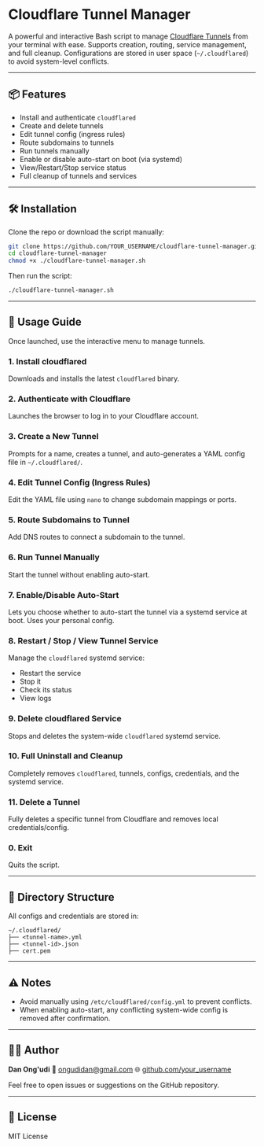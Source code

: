 # Cloudflare Tunnel Manager

A powerful and interactive Bash script to manage [Cloudflare Tunnels](https://developers.cloudflare.com/cloudflare-one/connections/connect-apps/) from your terminal with ease. Supports creation, routing, service management, and full cleanup. Configurations are stored in user space (`~/.cloudflared`) to avoid system-level conflicts.

---

## 📦 Features

* Install and authenticate `cloudflared`
* Create and delete tunnels
* Edit tunnel config (ingress rules)
* Route subdomains to tunnels
* Run tunnels manually
* Enable or disable auto-start on boot (via systemd)
* View/Restart/Stop service status
* Full cleanup of tunnels and services

---

## 🛠️ Installation

Clone the repo or download the script manually:

```bash
git clone https://github.com/YOUR_USERNAME/cloudflare-tunnel-manager.git
cd cloudflare-tunnel-manager
chmod +x ./cloudflare-tunnel-manager.sh
```

Then run the script:

```bash
./cloudflare-tunnel-manager.sh
```

---

## 📘 Usage Guide

Once launched, use the interactive menu to manage tunnels.

### 1. Install cloudflared

Downloads and installs the latest `cloudflared` binary.

### 2. Authenticate with Cloudflare

Launches the browser to log in to your Cloudflare account.

### 3. Create a New Tunnel

Prompts for a name, creates a tunnel, and auto-generates a YAML config file in `~/.cloudflared/`.

### 4. Edit Tunnel Config (Ingress Rules)

Edit the YAML file using `nano` to change subdomain mappings or ports.

### 5. Route Subdomains to Tunnel

Add DNS routes to connect a subdomain to the tunnel.

### 6. Run Tunnel Manually

Start the tunnel without enabling auto-start.

### 7. Enable/Disable Auto-Start

Lets you choose whether to auto-start the tunnel via a systemd service at boot. Uses your personal config.

### 8. Restart / Stop / View Tunnel Service

Manage the `cloudflared` systemd service:

* Restart the service
* Stop it
* Check its status
* View logs

### 9. Delete cloudflared Service

Stops and deletes the system-wide `cloudflared` systemd service.

### 10. Full Uninstall and Cleanup

Completely removes `cloudflared`, tunnels, configs, credentials, and the systemd service.

### 11. Delete a Tunnel

Fully deletes a specific tunnel from Cloudflare and removes local credentials/config.

### 0. Exit

Quits the script.

---

## 📁 Directory Structure

All configs and credentials are stored in:

```
~/.cloudflared/
├── <tunnel-name>.yml
├── <tunnel-id>.json
├── cert.pem
```

---

## ⚠️ Notes

* Avoid manually using `/etc/cloudflared/config.yml` to prevent conflicts.
* When enabling auto-start, any conflicting system-wide config is removed after confirmation.

---

## 👨‍💻 Author

**Dan Ong'udi**
📧 [ongudidan@gmail.com](mailto:ongudidan@gmail.com)
🌐 [github.com/your\_username](https://github.com/your_username)

Feel free to open issues or suggestions on the GitHub repository.

---

## 📜 License

MIT License
